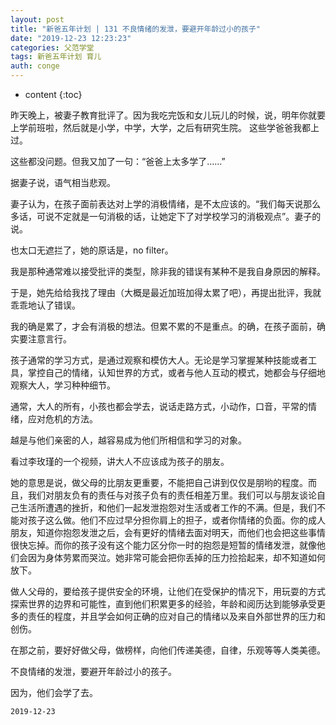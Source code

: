 ```yaml
---
layout: post
title: "新爸五年计划 | 131 不良情绪的发泄，要避开年龄过小的孩子"
date: "2019-12-23 12:23:23"
categories: 父范学堂
tags: 新爸五年计划 育儿
auth: conge
---
```

* content
{:toc}

昨天晚上，被妻子教育批评了。因为我吃完饭和女儿玩儿的时候，说，明年你就要上学前班啦，然后就是小学，中学，大学，之后有研究生院。 这些学爸爸我都上过。

这些都没问题。但我又加了一句：“爸爸上太多学了……”

据妻子说，语气相当悲观。

妻子认为，在孩子面前表达对上学的消极情绪，是不太应该的。“我们每天说那么多话，可说不定就是一句消极的话，让她定下了对学校学习的消极观点”。妻子的说。

也太口无遮拦了，她的原话是，no filter。





我是那种通常难以接受批评的类型，除非我的错误有某种不是我自身原因的解释。

于是，她先给给我找了理由（大概是最近加班加得太累了吧），再提出批评，我就乖乖地认了错误。

我的确是累了，才会有消极的想法。但累不累的不是重点。的确，在孩子面前，确实要注意言行。

孩子通常的学习方式，是通过观察和模仿大人。无论是学习掌握某种技能或者工具，掌控自己的情绪，认知世界的方式，或者与他人互动的模式，她都会与仔细地观察大人，学习种种细节。

通常，大人的所有，小孩也都会学去，说话走路方式，小动作，口音，平常的情绪，应对危机的方法。

越是与他们亲密的人，越容易成为他们所相信和学习的对象。

看过李玫瑾的一个视频，讲大人不应该成为孩子的朋友。

她的意思是说，做父母的比朋友更重要，不能把自己讲到仅仅是朋哟的程度。而且，我们对朋友负有的责任与对孩子负有的责任相差万里。我们可以与朋友谈论自己生活所遭遇的挫折，和他们一起发泄抱怨对生活或者工作的不满。但是，我们不能对孩子这么做。他们不应过早分担你肩上的担子，或者你情绪的负面。你的成人朋友，知道你抱怨发泄之后，会有更好的情绪去面对明天，而他们也会把这些事情很快忘掉。而你的孩子没有这个能力区分你一时的抱怨是短暂的情绪发泄，就像他们会因为身体劳累而哭泣。她非常可能会把你丢掉的压力捡拾起来，却不知道如何放下。

做人父母的，要给孩子提供安全的环境，让他们在受保护的情况下，用玩耍的方式探索世界的边界和可能性，直到他们积累更多的经验，年龄和阅历达到能够承受更多的责任的程度，并且学会如何正确的应对自己的情绪以及来自外部世界的压力和创伤。

在那之前，要好好做父母，做榜样，向他们传递美德，自律，乐观等等人类美德。

不良情绪的发泄，要避开年龄过小的孩子。

因为，他们会学了去。

```
2019-12-23
```
